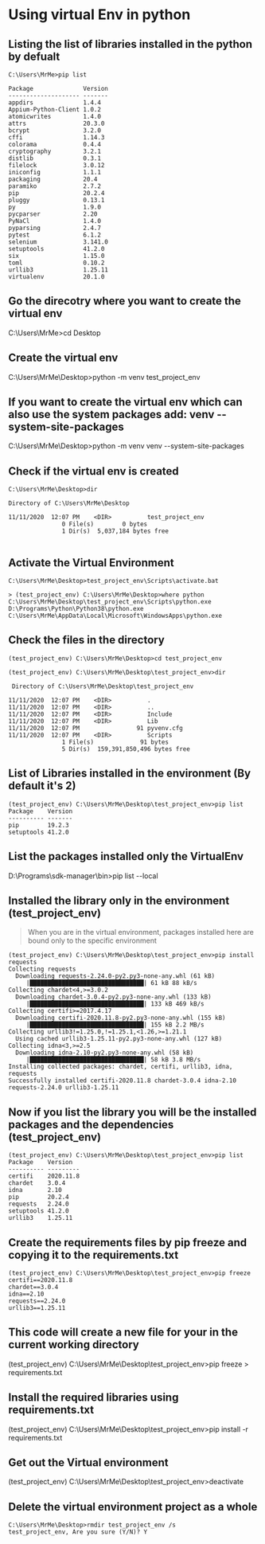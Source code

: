 # Using virtual Env in python

## Listing the list of libraries installed in the python by defualt 
```
C:\Users\MrMe>pip list

Package              Version
-------------------- -------
appdirs              1.4.4
Appium-Python-Client 1.0.2
atomicwrites         1.4.0
attrs                20.3.0
bcrypt               3.2.0
cffi                 1.14.3
colorama             0.4.4
cryptography         3.2.1
distlib              0.3.1
filelock             3.0.12
iniconfig            1.1.1
packaging            20.4
paramiko             2.7.2
pip                  20.2.4
pluggy               0.13.1
py                   1.9.0
pycparser            2.20
PyNaCl               1.4.0
pyparsing            2.4.7
pytest               6.1.2
selenium             3.141.0
setuptools           41.2.0
six                  1.15.0
toml                 0.10.2
urllib3              1.25.11
virtualenv           20.1.0
```


## Go the direcotry where you want to create the virtual env
C:\Users\MrMe>cd Desktop


## Create the virtual env
C:\Users\MrMe\Desktop>python -m venv test_project_env

## If you want to create the virtual env which can also use the system packages add: venv --system-site-packages
C:\Users\MrMe\Desktop>python -m venv venv --system-site-packages

## Check if the virtual env is created
```
C:\Users\MrMe\Desktop>dir

Directory of C:\Users\MrMe\Desktop

11/11/2020  12:07 PM    <DIR>          test_project_env
               0 File(s)        0 bytes
               1 Dir(s)  5,037,184 bytes free


```
## Activate the Virtual Environment
```
C:\Users\MrMe\Desktop>test_project_env\Scripts\activate.bat

> (test_project_env) C:\Users\MrMe\Desktop>where python
C:\Users\MrMe\Desktop\test_project_env\Scripts\python.exe
D:\Programs\Python\Python38\python.exe
C:\Users\MrMe\AppData\Local\Microsoft\WindowsApps\python.exe
```
## Check the files in the directory

```
(test_project_env) C:\Users\MrMe\Desktop>cd test_project_env

(test_project_env) C:\Users\MrMe\Desktop\test_project_env>dir

 Directory of C:\Users\MrMe\Desktop\test_project_env

11/11/2020  12:07 PM    <DIR>          .
11/11/2020  12:07 PM    <DIR>          ..
11/11/2020  12:07 PM    <DIR>          Include
11/11/2020  12:07 PM    <DIR>          Lib
11/11/2020  12:07 PM                91 pyvenv.cfg
11/11/2020  12:07 PM    <DIR>          Scripts
               1 File(s)             91 bytes
               5 Dir(s)  159,391,850,496 bytes free
```
## List of Libraries installed in the environment (By default it's 2)
```
(test_project_env) C:\Users\MrMe\Desktop\test_project_env>pip list
Package    Version
---------- -------
pip        19.2.3
setuptools 41.2.0
```
## List the packages installed only the VirtualEnv 

D:\Programs\sdk-manager\bin>pip list --local


## Installed the library only in the environment (test_project_env)
> When you are in the virtual environment, packages installed here are bound only to the specific environment
```
(test_project_env) C:\Users\MrMe\Desktop\test_project_env>pip install requests
Collecting requests
  Downloading requests-2.24.0-py2.py3-none-any.whl (61 kB)
     |████████████████████████████████| 61 kB 88 kB/s
Collecting chardet<4,>=3.0.2
  Downloading chardet-3.0.4-py2.py3-none-any.whl (133 kB)
     |████████████████████████████████| 133 kB 469 kB/s
Collecting certifi>=2017.4.17
  Downloading certifi-2020.11.8-py2.py3-none-any.whl (155 kB)
     |████████████████████████████████| 155 kB 2.2 MB/s
Collecting urllib3!=1.25.0,!=1.25.1,<1.26,>=1.21.1
  Using cached urllib3-1.25.11-py2.py3-none-any.whl (127 kB)
Collecting idna<3,>=2.5
  Downloading idna-2.10-py2.py3-none-any.whl (58 kB)
     |████████████████████████████████| 58 kB 3.8 MB/s
Installing collected packages: chardet, certifi, urllib3, idna, requests
Successfully installed certifi-2020.11.8 chardet-3.0.4 idna-2.10 requests-2.24.0 urllib3-1.25.11

```
## Now if you list the library you will be the installed packages and the dependencies (test_project_env)
```
(test_project_env) C:\Users\MrMe\Desktop\test_project_env>pip list
Package    Version
---------- ---------
certifi    2020.11.8
chardet    3.0.4
idna       2.10
pip        20.2.4
requests   2.24.0
setuptools 41.2.0
urllib3    1.25.11
```
## Create the requirements files by pip freeze and copying it to the requirements.txt
```
(test_project_env) C:\Users\MrMe\Desktop\test_project_env>pip freeze
certifi==2020.11.8
chardet==3.0.4
idna==2.10
requests==2.24.0
urllib3==1.25.11
```
## This code will create a new file for your in the current working directory
(test_project_env) C:\Users\MrMe\Desktop\test_project_env>pip freeze > requirements.txt



## Install the required libraries using requirements.txt
(test_project_env) C:\Users\MrMe\Desktop\test_project_env>pip install -r requirements.txt


## Get out the Virtual environment
(test_project_env) C:\Users\MrMe\Desktop\test_project_env>deactivate

## Delete the virtual environment project as a whole
```
C:\Users\MrMe\Desktop>rmdir test_project_env /s
test_project_env, Are you sure (Y/N)? Y
```
